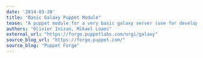 ```yaml
---
date: '2014-03-28'
title: "Basic Galaxy Puppet Module"
tease: "A puppet module for a very basic galaxy server (use for development)"
authors: "Olivier Inizan, Mikael Loaec"
external_url: "https://forge.puppetlabs.com/urgi/galaxy"
source_blog_url: "https://forge.puppet.com/"
source_blog: "Puppet Forge"
---
```

